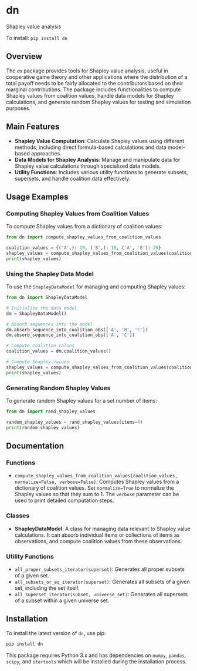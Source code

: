 # dn
Shapley value analysis

To install:	```pip install dn```

## Overview
The `dn` package provides tools for Shapley value analysis, useful in cooperative game theory and other applications where the distribution of a total payoff needs to be fairly allocated to the contributors based on their marginal contributions. The package includes functionalities to compute Shapley values from coalition values, handle data models for Shapley calculations, and generate random Shapley values for testing and simulation purposes.

## Main Features
- **Shapley Value Computation**: Calculate Shapley values using different methods, including direct formula-based calculations and data model-based approaches.
- **Data Models for Shapley Analysis**: Manage and manipulate data for Shapley value calculations through specialized data models.
- **Utility Functions**: Includes various utility functions to generate subsets, supersets, and handle coalition data effectively.

## Usage Examples

### Computing Shapley Values from Coalition Values
To compute Shapley values from a dictionary of coalition values:

```python
from dn import compute_shapley_values_from_coalition_values

coalition_values = {('A',): 10, ('B',): 15, ('A', 'B'): 25}
shapley_values = compute_shapley_values_from_coalition_values(coalition_values)
print(shapley_values)
```

### Using the Shapley Data Model
To use the `ShapleyDataModel` for managing and computing Shapley values:

```python
from dn import ShapleyDataModel

# Initialize the data model
dm = ShapleyDataModel()

# Absorb sequences into the model
dm.absorb_sequence_into_coalition_obs(['A', 'B', 'C'])
dm.absorb_sequence_into_coalition_obs(['A', 'C'])

# Compute coalition values
coalition_values = dm.coalition_values()

# Compute Shapley values
shapley_values = compute_shapley_values_from_coalition_values(coalition_values)
print(shapley_values)
```

### Generating Random Shapley Values
To generate random Shapley values for a set number of items:

```python
from dn import rand_shapley_values

random_shapley_values = rand_shapley_values(items=4)
print(random_shapley_values)
```

## Documentation

### Functions
- `compute_shapley_values_from_coalition_values(coalition_values, normalize=False, verbose=False)`: Computes Shapley values from a dictionary of coalition values. Set `normalize=True` to normalize the Shapley values so that they sum to 1. The `verbose` parameter can be used to print detailed computation steps.

### Classes
- **ShapleyDataModel**: A class for managing data relevant to Shapley value calculations. It can absorb individual items or collections of items as observations, and compute coalition values from these observations.

### Utility Functions
- `all_proper_subsets_iterator(superset)`: Generates all proper subsets of a given set.
- `all_subsets_or_eq_iterator(superset)`: Generates all subsets of a given set, including the set itself.
- `all_superset_iterator(subset, universe_set)`: Generates all supersets of a subset within a given universe set.

## Installation
To install the latest version of `dn`, use pip:

```bash
pip install dn
```

This package requires Python 3.x and has dependencies on `numpy`, `pandas`, `scipy`, and `itertools` which will be installed during the installation process.